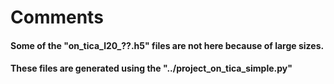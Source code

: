 # Comments
#### Some of the "on_tica_l20_??.h5" files are not here because of large sizes. 
#### These files are generated using the "../project_on_tica_simple.py"

